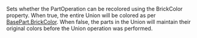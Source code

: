 Sets whether the PartOperation can be recolored using the BrickColor property. When true, the entire Union will be colored as per [BasePart.BrickColor](https://developer.roblox.com/en-us/api-reference/property/BasePart/BrickColor). When false, the parts in the Union will maintain their original colors before the Union operation was performed.
